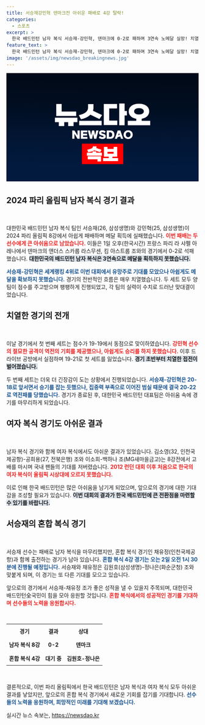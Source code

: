 ```yaml
---
title: 서승재강민혁 덴마크전 아쉬운 패배로 4강 탈락!
categories:
  - 스포츠
excerpt: >
  한국 배드민턴 남자 복식 서승재-강민혁, 덴마크에 0-2로 패하며 3연속 노메달 실망! 치열한 8강전에서 아쉽게 여신이 꺾였다. 하지만 서승재는 혼합 복식에서 재도전의 기회를 맞이한다!
feature_text: >
  한국 배드민턴 남자 복식 서승재-강민혁, 덴마크에 0-2로 패하며 3연속 노메달 실망! 치열한 8강전에서 아쉽게 여신이 꺾였다. 하지만 서승재는 혼합 복식에서 재도전의 기회를 맞이한다!
image: '/assets/img/newsdao_breakingnews.jpg'
---
```


<p><img src="/assets/img/newsdao_breakingnews.jpg" alt="flaretime 속보" /></p>

<h2 data-ke-size="size26">2024 파리 올림픽 남자 복식 경기 결과</h2>

<p data-ke-size="size16">&nbsp;</p>

<p>대한민국 배드민턴 남자 복식 팀인 서승재(26, 삼성생명)와 강민혁(25, 삼성생명)이 2024 파리 올림픽 8강에서 아쉽게 패배하며 메달 획득에 실패했습니다. <b><span style="color: #ee2323;">이번 패배는 두 선수에게 큰 아쉬움으로 남았습니다.</span></b> 이들은 1일 오후(한국시간) 프랑스 파리 라 샤펠 아레나에서 덴마크의 앤더스 스카룹 라스무센, 킴 아스트룹 조와의 경기에서 0-2로 석패했습니다. <b><span style="background-color: #21538527;">대한민국의 배드민턴 남자 복식은 3연속으로 메달을 획득하지 못했습니다.</span></b></p>

<p><b><span style="color: #1a5490;">서승재-강민혁은 세계랭킹 4위로 이번 대회에서 유망주로 기대를 모았으나 아쉽게도 메달을 확보하지 못했습니다.</span></b> 경기의 전반적인 흐름은 매우 치열했습니다. 두 세트 모두 양팀이 점수를 주고받으며 팽팽하게 진행되었고, 각 팀의 실력이 수치로 드러난 맞대결이었습니다.</p>

<h2 data-ke-size="size26">치열한 경기의 전개</h2>

<p data-ke-size="size16">&nbsp;</p>

<p>이날 경기에서 첫 번째 세트는 점수가 19-19에서 동점으로 맞이하였습니다. <b><span style="color: #ee2323;">강민혁 선수의 절묘한 공격이 역전의 기회를 제공했으나, 아쉽게도 승리를 하지 못했습니다.</span></b> 이후 드라이브 공방에서 실점하며 19-21로 첫 세트를 잃었습니다. <b><span style="background-color: #21538527;">경기 초반부터 치열한 접전이 벌어졌습니다.</span></b> </p>

<p>두 번째 세트는 더욱 더 긴장감이 도는 상황에서 진행되었습니다. <b><span style="color: #1a5490;">서승재-강민혁은 20-18로 앞서면서 승기를 잡는 듯했으나, 집중력 부족으로 이어진 범실 때문에 결국 20-22로 역전패를 당했습니다.</span></b> 경기가 종료된 후, 대한민국 배드민턴 대표팀은 아쉬움 속에 경기를 마무리하게 되었습니다.</p>

<h2 data-ke-size="size26">여자 복식 경기도 아쉬운 결과</h2>

<p data-ke-size="size16">&nbsp;</p>

<p>남자 복식 경기와 함께 여자 복식에서도 아쉬운 결과가 있었습니다. 김소영(32, 인천국제공항)-공희용(27, 전북은행) 조와 이소희-백하나 조(MG새마을금고)는 8강전에서 고배를 마시며 국내 팬들의 기대를 저버렸습니다. <b><span style="color: #ee2323;">2012 런던 대회 이후 처음으로 한국의 여자 복식이 올림픽 시상대에 오르지 못했습니다.</span></b> </p>

<p>이로 인해 한국 배드민턴은 많은 아쉬움을 남기게 되었으며, 앞으로의 경기에 대한 기대감을 조성할 필요가 있습니다. <b><span style="background-color: #21538527;">이번 대회의 결과가 한국 배드민턴에 큰 전환점을 마련할 수 있기를 바랍니다.</span></b></p>

<h2 data-ke-size="size26">서승재의 혼합 복식 경기</h2>

<p data-ke-size="size16">&nbsp;</p>

<p>서승재 선수는 패배로 남자 복식을 마무리했지만, 혼합 복식 경기인 채유정(인천국제공항)과 함께 출전하는 경기가 남아 있습니다. <b><span style="color: #1a5490;">혼합 복식 4강 경기는 오는 2일 오전 1시 30분에 진행될 예정입니다.</span></b> 서승재와 채유정은 김원호(삼성생명)-정나은(화순군청) 조와 맞붙게 되며, 이 경기는 또 다른 기대를 모으고 있습니다.</p>

<p>앞으로의 경기에서 서승재-채유정 조가 좋은 성적을 낼 수 있을지 주목되며, 대한민국 배드민턴全국민이 힘을 모아 응원할 것입니다. <b><span style="color: #ee2323;">혼합 복식에서의 성공적인 경기를 기대하며 선수들의 노력을 응원합시다.</span></b></p>

<p data-ke-size="size16">&nbsp;</p>

<table style="width: 100%; border-collapse: collapse;">
    <tr>
        <th style="text-align: center; height: 30px;"><b>경기</b></th>
        <th style="text-align: center; height: 30px;"><b>결과</b></th>
        <th style="text-align: center; height: 30px;"><b>상대</b></th>
    </tr>
    <tr>
        <td style="text-align: center; height: 30px;"><b>남자 복식 8강</b></td>
        <td style="text-align: center; height: 30px;"><b>0-2</b></td>
        <td style="text-align: center; height: 30px;"><b>덴마크</b></td>
    </tr>
    <tr>
        <td style="text-align: center; height: 30px;"><b>혼합 복식 4강</b></td>
        <td style="text-align: center; height: 30px;"><b>대기 중</b></td>
        <td style="text-align: center; height: 30px;"><b>김원호-정나은</b></td>
    </tr>
</table>

<p data-ke-size="size16">&nbsp;</p>

<p>결론적으로, 이번 파리 올림픽에서 한국 배드민턴은 남자 복식과 여자 복식 모두 아쉬운 결과를 낳았지만, 앞으로의 혼합 복식 경기에서 새로운 기회를 잡기를 기대합니다. <b><span style="color: #1a5490;">선수들의 노력을 응원하며, 희망적인 미래를 기대해 보겠습니다.</span></b></p>
실시간 뉴스 속보는, <a href="https://newsdao.kr" rel="dofollow">https://newsdao.kr</a>


